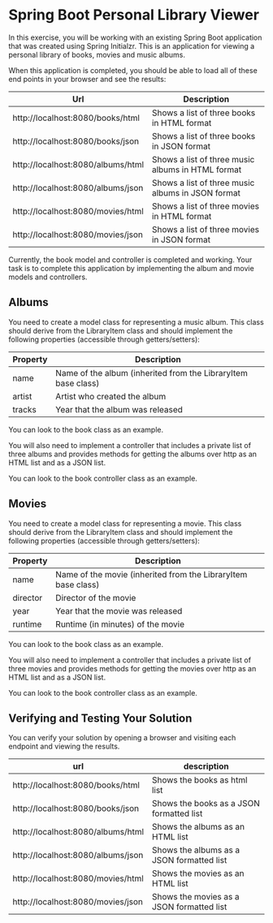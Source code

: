 # Spring Boot Personal Library Viewer

In this exercise, you will be working with an existing Spring Boot application 
that was created using Spring Initialzr.  This is an application for viewing a
personal library of books, movies and music albums.

When this application is completed, you should be able to load all of these end
points in your browser and see the results:

| Url                               | Description                                       |
| --------------------------------- | ------------------------------------------------- |
| http://localhost:8080/books/html  | Shows a list of three books in HTML format        |
| http://localhost:8080/books/json  | Shows a list of three books in JSON format        |
| http://localhost:8080/albums/html | Shows a list of three music albums in HTML format |
| http://localhost:8080/albums/json | Shows a list of three music albums in JSON format |
| http://localhost:8080/movies/html | Shows a list of three movies in HTML format       |
| http://localhost:8080/movies/json | Shows a list of three movies in JSON format       |

Currently, the book model and controller is completed and working.  Your task is to
complete this application by implementing the album and movie models and controllers.

## Albums

You need to create a model class for representing a music album.  This class should 
derive from the LibraryItem class and should implement the following properties
(accessible through getters/setters):

| Property | Description                                                   |
| -------- | ------------------------------------------------------------- |
| name     | Name of the album (inherited from the LibraryItem base class) |
| artist   | Artist who created the album                                  |
| tracks   | Year that the album was released                              |

You can look to the book class as an example.

You will also need to implement a controller that includes a private list of
three albums and provides methods for getting the albums over http as an HTML
list and as a JSON list.

You can look to the book controller class as an example.

## Movies

You need to create a model class for representing a movie.  This class should 
derive from the LibraryItem class and should implement the following properties
(accessible through getters/setters):

| Property | Description                                                   |
| -------- | ------------------------------------------------------------- |
| name     | Name of the movie (inherited from the LibraryItem base class) |
| director | Director of the movie                                         |
| year     | Year that the movie was released                              |
| runtime  | Runtime (in minutes) of the movie                             |

You can look to the book class as an example.

You will also need to implement a controller that includes a private list of
three movies and provides methods for getting the movies over http as an HTML
list and as a JSON list.

You can look to the book controller class as an example.

## Verifying and Testing Your Solution

You can verify your solution by opening a browser and visiting each endpoint
and viewing the results.

| url                               | description                               |
| --------------------------------- | ----------------------------------------- |
| http://localhost:8080/books/html  | Shows the books as html list              |
| http://localhost:8080/books/json  | Shows the books as a JSON formatted list  |
| http://localhost:8080/albums/html | Shows the albums as an HTML list          |
| http://localhost:8080/albums/json | Shows the albums as a JSON formatted list |
| http://localhost:8080/movies/html | Shows the movies as an HTML list          |
| http://localhost:8080/movies/json | Shows the movies as a JSON formatted list |

